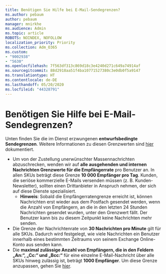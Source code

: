 ```yaml
---
title: Benötigen Sie Hilfe bei E-Mail-Sendegrenzen?
ms.author: pebaum
author: pebaum
manager: mnirkhe
ms.audience: Admin
ms.topic: article
ROBOTS: NOINDEX, NOFOLLOW
localization_priority: Priority
ms.collection: Adm_O365
ms.custom:
- "9002938"
- "5630"
ms.openlocfilehash: 7f563df313c869d18c3e4240d271c649a74914af
ms.sourcegitcommit: 88d2918aa51f4ba10771527380c3e0db0f5a9147
ms.translationtype: HT
ms.contentlocale: de-DE
ms.lasthandoff: 05/20/2020
ms.locfileid: "44328791"
---
```

# <a name="need-help-with-email-sending-limits"></a>Benötigen Sie Hilfe bei E-Mail-Sendegrenzen?

Unten finden Sie die im Dienst erzwungenen **entwurfsbedingte Sendegrenzen**. Weitere Informationen zu diesen Grenzwerten sind [hier](https://docs.microsoft.com/office365/servicedescriptions/exchange-online-service-description/exchange-online-limits#receiving-and-sending-limits) dokumentiert.

- Um von der Zustellung unerwünschter Massennachrichten abzuschrecken, wenden wir auf **alle ausgehenden und internen Nachrichten Grenzwerte für die Empfängerrate** pro Benutzer an. In allen SKUs beträgt diese Grenze **10 000 Empfänger pro Tag**.  Kunden, die seriöse kommerzielle E-Mails versenden müssen (z. B. Kunden-Newsletter), sollten einen Drittanbieter in Anspruch nehmen, der sich auf diese Dienste spezialisiert.
    - **Hinweis**: Sobald die Empfängerratengrenze erreicht ist, können Nachrichten erst wieder aus dem Postfach gesendet werden, wenn die Anzahl von Empfängern, an die in den letzten 24 Stunden Nachrichten gesendet wurden, unter den Grenzwert fällt. Der Benutzer kann bis zu diesem Zeitpunkt keine Nachrichten mehr senden.
- Die Grenze der Nachrichtenrate von **30 Nachrichten pro Minute** gilt für alle SKUs. Dadurch wird festgelegt, wie viele Nachrichten ein Benutzer innerhalb eines bestimmten Zeitraums von seinem Exchange Online-Konto aus senden kann.
- Die **maximal zulässige Anzahl von Empfängern, die in den Feldern „An:“, „Cc:“ und „Bcc:“** für eine einzelne E-Mail-Nachricht über alle SKUs hinweg zulässig ist, beträgt **1000 Empfänger**. Um diese Grenze anzupassen, gehen Sie [hier](https://techcommunity.microsoft.com/t5/exchange-team-blog/customizable-recipient-limits-in-office-365/ba-p/1183228).
